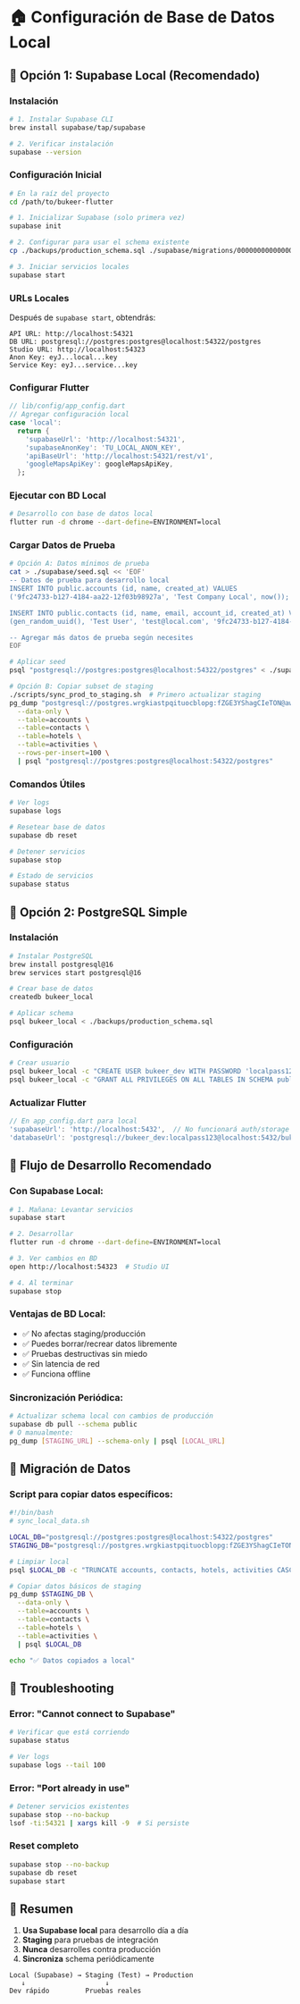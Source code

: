 # 🏠 Configuración de Base de Datos Local

## 🚀 Opción 1: Supabase Local (Recomendado)

### Instalación
```bash
# 1. Instalar Supabase CLI
brew install supabase/tap/supabase

# 2. Verificar instalación
supabase --version
```

### Configuración Inicial
```bash
# En la raíz del proyecto
cd /path/to/bukeer-flutter

# 1. Inicializar Supabase (solo primera vez)
supabase init

# 2. Configurar para usar el schema existente
cp ./backups/production_schema.sql ./supabase/migrations/00000000000000_initial_schema.sql

# 3. Iniciar servicios locales
supabase start
```

### URLs Locales
Después de `supabase start`, obtendrás:
```
API URL: http://localhost:54321
DB URL: postgresql://postgres:postgres@localhost:54322/postgres
Studio URL: http://localhost:54323
Anon Key: eyJ...local...key
Service Key: eyJ...service...key
```

### Configurar Flutter
```dart
// lib/config/app_config.dart
// Agregar configuración local
case 'local':
  return {
    'supabaseUrl': 'http://localhost:54321',
    'supabaseAnonKey': 'TU_LOCAL_ANON_KEY',
    'apiBaseUrl': 'http://localhost:54321/rest/v1',
    'googleMapsApiKey': googleMapsApiKey,
  };
```

### Ejecutar con BD Local
```bash
# Desarrollo con base de datos local
flutter run -d chrome --dart-define=ENVIRONMENT=local
```

### Cargar Datos de Prueba
```bash
# Opción A: Datos mínimos de prueba
cat > ./supabase/seed.sql << 'EOF'
-- Datos de prueba para desarrollo local
INSERT INTO public.accounts (id, name, created_at) VALUES
('9fc24733-b127-4184-aa22-12f03b98927a', 'Test Company Local', now());

INSERT INTO public.contacts (id, name, email, account_id, created_at) VALUES
(gen_random_uuid(), 'Test User', 'test@local.com', '9fc24733-b127-4184-aa22-12f03b98927a', now());

-- Agregar más datos de prueba según necesites
EOF

# Aplicar seed
psql "postgresql://postgres:postgres@localhost:54322/postgres" < ./supabase/seed.sql
```

```bash
# Opción B: Copiar subset de staging
./scripts/sync_prod_to_staging.sh  # Primero actualizar staging
pg_dump "postgresql://postgres.wrgkiastpqituocblopg:fZGE3YShagCIeTON@aws-0-us-east-2.pooler.supabase.com:6543/postgres" \
  --data-only \
  --table=accounts \
  --table=contacts \
  --table=hotels \
  --table=activities \
  --rows-per-insert=100 \
  | psql "postgresql://postgres:postgres@localhost:54322/postgres"
```

### Comandos Útiles
```bash
# Ver logs
supabase logs

# Resetear base de datos
supabase db reset

# Detener servicios
supabase stop

# Estado de servicios
supabase status
```

## 🐘 Opción 2: PostgreSQL Simple

### Instalación
```bash
# Instalar PostgreSQL
brew install postgresql@16
brew services start postgresql@16

# Crear base de datos
createdb bukeer_local

# Aplicar schema
psql bukeer_local < ./backups/production_schema.sql
```

### Configuración
```bash
# Crear usuario
psql bukeer_local -c "CREATE USER bukeer_dev WITH PASSWORD 'localpass123';"
psql bukeer_local -c "GRANT ALL PRIVILEGES ON ALL TABLES IN SCHEMA public TO bukeer_dev;"
```

### Actualizar Flutter
```dart
// En app_config.dart para local
'supabaseUrl': 'http://localhost:5432',  // No funcionará auth/storage
'databaseUrl': 'postgresql://bukeer_dev:localpass123@localhost:5432/bukeer_local',
```

## 🎯 Flujo de Desarrollo Recomendado

### Con Supabase Local:
```bash
# 1. Mañana: Levantar servicios
supabase start

# 2. Desarrollar
flutter run -d chrome --dart-define=ENVIRONMENT=local

# 3. Ver cambios en BD
open http://localhost:54323  # Studio UI

# 4. Al terminar
supabase stop
```

### Ventajas de BD Local:
- ✅ No afectas staging/producción
- ✅ Puedes borrar/recrear datos libremente
- ✅ Pruebas destructivas sin miedo
- ✅ Sin latencia de red
- ✅ Funciona offline

### Sincronización Periódica:
```bash
# Actualizar schema local con cambios de producción
supabase db pull --schema public
# O manualmente:
pg_dump [STAGING_URL] --schema-only | psql [LOCAL_URL]
```

## 🔄 Migración de Datos

### Script para copiar datos específicos:
```bash
#!/bin/bash
# sync_local_data.sh

LOCAL_DB="postgresql://postgres:postgres@localhost:54322/postgres"
STAGING_DB="postgresql://postgres.wrgkiastpqituocblopg:fZGE3YShagCIeTON@aws-0-us-east-2.pooler.supabase.com:6543/postgres"

# Limpiar local
psql $LOCAL_DB -c "TRUNCATE accounts, contacts, hotels, activities CASCADE;"

# Copiar datos básicos de staging
pg_dump $STAGING_DB \
  --data-only \
  --table=accounts \
  --table=contacts \
  --table=hotels \
  --table=activities \
  | psql $LOCAL_DB

echo "✅ Datos copiados a local"
```

## 🚨 Troubleshooting

### Error: "Cannot connect to Supabase"
```bash
# Verificar que está corriendo
supabase status

# Ver logs
supabase logs --tail 100
```

### Error: "Port already in use"
```bash
# Detener servicios existentes
supabase stop --no-backup
lsof -ti:54321 | xargs kill -9  # Si persiste
```

### Reset completo
```bash
supabase stop --no-backup
supabase db reset
supabase start
```

## 📝 Resumen

1. **Usa Supabase local** para desarrollo día a día
2. **Staging** para pruebas de integración
3. **Nunca** desarrolles contra producción
4. **Sincroniza** schema periódicamente

```
Local (Supabase) → Staging (Test) → Production
   ↓                    ↓
Dev rápido         Pruebas reales
```